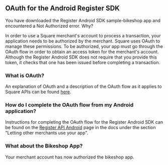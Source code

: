 ## OAuth for the Android Register SDK  

You have downloaded the Register Android SDK sample-bikeshop app and encountered a Not Authorized error. Why?

In order to use a Square merchant's account to process a transaction, your application needs to be authorized by the merchant. Square uses OAuth to manage these permissions. To be authorized, your app must go through the OAuth flow in order to obtain an access token for the merchant's account. Although the Register Android SDK does not require that you provide this token, it checks that one has been issued before completing a transaction. 

### What is OAuth? 

An explanation of OAuth and a description of the OAuth flow as it applies to Square APIs can be found [here](https://docs.connect.squareup.com/api/oauth/).

### How do I complete the OAuth flow from my Android application?

Instructions for completing the OAuth flow for the Register Android SDK can be found on the [Register API Android](http://docs.connect.squareup.com/articles/register-api-android/) page in the docs under the section "Letting other merchants use your app". 

### What about the Bikeshop App?

Your merchant account has now authorized the bikeshop app.

